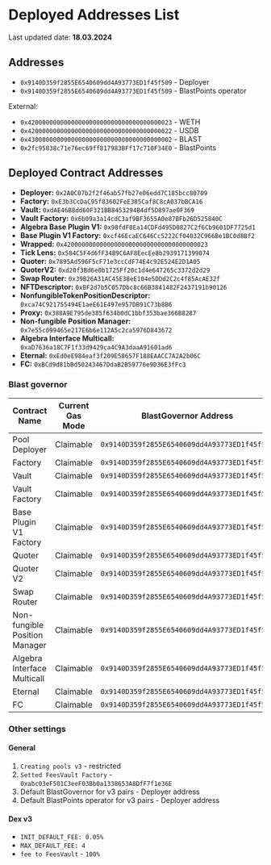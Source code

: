 # Deployed Addresses List

Last updated date: **18.03.2024**

## Addresses
- `0x9140D359f2855E6540609dd4A93773ED1f45f509` - Deployer
- `0x9140D359f2855E6540609dd4A93773ED1f45f509` - BlastPoints operator

External:
- `0x4200000000000000000000000000000000000023` - WETH
- `0x4200000000000000000000000000000000000022` - USDB
- `0x4300000000000000000000000000000000000002` - BLAST
- `0x2fc95838c71e76ec69ff817983BFf17c710F34E0` - BlastPoints

## Deployed Contract Addresses

- **Deployer:** `0x2A0C07b2f2f46ab57fb27e06edd7C185bcc80709`
- **Factory:** `0xE3b3CcDaC95f83602FeE385Caf8C8cA037bBCA16`
- **Vault:** `0xdAE46B8dd60F321BB8453294B4df5D897ae0F369`
- **Vault Factory:** `0x6b09a3a14cdC3af9BF3655A0e87BFb26D525840C`
- **Algebra Base Plugin V1:** `0x98fdF8Ea14CDFd495D0827C2f6Cb9601DF7725d1`
- **Base Plugin V1 Factory:** `0xcf46EcaEC646Cc5222Cf04032C966Be1BC0d8Bf2`
- **Wrapped:** `0x4200000000000000000000000000000000000023`
- **Tick Lens:** `0x584C5F4d6fF34B9C6AF8EecEe8b2939171399074`
- **Quoter:** `0x7895Ad596F5cF71e3ccCdF74E4c92E524E2D1A05`
- **QuoterV2:** `0xd20f3Bd6e0b1725Ff20c1d4e647265c3372d2d29`
- **Swap Router:** `0x39B26A31AC45E38eE104e5DDd2C2c4f85AcAE32f`
- **NFTDescriptor:** `0xBF2d7b5C057Dbc8c66B3841482F2437191b90126`
- **NonfungibleTokenPositionDescriptor:** `0xca74C921755494E1aeE61E497e957DB91C73b8B6`
- **Proxy:** `0x388A9E795de385f634b0dC1bbf353bae366B8287`
- **Non-fungible Position Manager:** `0x7e55c099465e217E6b6e112A5c2ca5976D843672`
- **Algebra Interface Multicall:** `0xaD7636a18C7F1f33d9429ca4C9A3daaA91601ad6`
- **Eternal:** `0xEd0eE984eaf3f209E58657F188EAACC7A2A2b06C`
- **FC:** `0xBCd9d81bBd50243467DdaB2B59776e9D36E3fFc3`

### Blast governor
| Contract Name                       | Current Gas Mode | BlastGovernor Address                |
|-------------------------------------|------------------|--------------------------------------|
| Pool Deployer                       | Claimable        | `0x9140D359f2855E6540609dd4A93773ED1f45f509` |
| Factory                             | Claimable        | `0x9140D359f2855E6540609dd4A93773ED1f45f509` |
| Vault                               | Claimable        | `0x9140D359f2855E6540609dd4A93773ED1f45f509` |
| Vault Factory                       | Claimable        | `0x9140D359f2855E6540609dd4A93773ED1f45f509` |
| Base Plugin V1 Factory              | Claimable        | `0x9140D359f2855E6540609dd4A93773ED1f45f509` |
| Quoter                              | Claimable        | `0x9140D359f2855E6540609dd4A93773ED1f45f509` |
| Quoter V2                           | Claimable        | `0x9140D359f2855E6540609dd4A93773ED1f45f509` |
| Swap Router                         | Claimable        | `0x9140D359f2855E6540609dd4A93773ED1f45f509` |
| Non-fungible Position Manager       | Claimable        | `0x9140D359f2855E6540609dd4A93773ED1f45f509` |
| Algebra Interface Multicall         | Claimable        | `0x9140D359f2855E6540609dd4A93773ED1f45f509` |
| Eternal                             | Claimable        | `0x9140D359f2855E6540609dd4A93773ED1f45f509` |
| FC                                  | Claimable        | `0x9140D359f2855E6540609dd4A93773ED1f45f509` |



### Other settings
#### General
1. `Creating pools v3` - restricted
2. `Setted FeesVault Factory` - `0xabc03eF501C3eeF03Bb0a1338653A8DfF7f1e36E`
3. Default BlastGovernor for v3 pairs - Deployer address
4. Default BlastPoints operator for v3 pairs - Deployer address

#### Dex v3
- `INIT_DEFAULT_FEE: 0.05%`
- `MAX_DEFAULT_FEE: 4`
- `fee to FeesVault` - `100%`